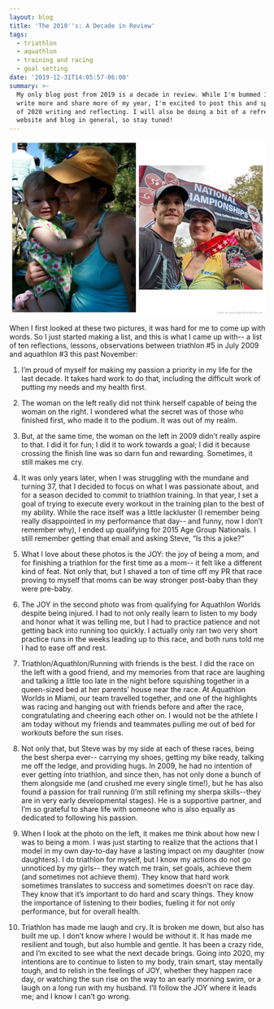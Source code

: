 ```yaml
---
layout: blog
title: 'The 2010''s: A Decade in Review'
tags:
  - triathlon
  - aquathlon
  - training and racing
  - goal setting
date: '2019-12-31T14:05:57-06:00'
summary: >-
  My only blog post from 2019 is a decade in review. While I'm bummed I didn't
  write more and share more of my year, I'm excited to post this and spend more
  of 2020 writing and reflecting. I will also be doing a bit of a refresh of my
  website and blog in general, so stay tuned!
---
```

![](/static/img/uploads/makephotogallery.net_1577823068.jpg)

When I first looked at these two pictures, it was hard for me to come up with words. So I just started making a list, and this is what I came up with-- a list of ten reflections, lessons, observations between triathlon #5 in July 2009 and aquathlon #3 this past November:

1. I’m proud of myself for making my passion a priority in my life for the last decade. It takes hard work to do that, including the difficult work of putting my needs and my health first.

2. The woman on the left really did not think herself capable of being the woman on the right. I wondered what the secret was of those who finished first, who made it to the podium. It was out of my realm. 

3. But, at the same time, the woman on the left in 2009 didn’t really aspire to that. I did it for fun; I did it to work towards a goal; I did it because crossing the finish line was so darn fun and rewarding. Sometimes, it still makes me cry. 

4. It was only years later, when I was struggling with the mundane and turning 37, that I decided to focus on what I was passionate about, and for a season decided to commit to triathlon training. In that year, I set a goal of trying to execute every workout in the training plan to the best of my ability. While the race itself was a little lackluster (I remember being really disappointed in my performance that day-- and funny, now I don’t remember why), I ended up qualifying for 2015 Age Group Nationals. I still remember getting that email and asking Steve, “Is this a joke?”

5. What I love about these photos is the JOY: the joy of being a mom, and for finishing a triathlon for the first time as a mom-- it felt like a different kind of feat. Not only that, but I shaved a ton of time off my PR that race proving to myself that moms can be way stronger post-baby than they were pre-baby. 

6. The JOY in the second photo was from qualifying for Aquathlon Worlds despite being injured. I had to not only really learn to listen to my body and honor what it was telling me, but I had to practice patience and not getting back into running too quickly. I actually only ran two very short practice runs in the weeks leading up to this race, and both runs told me I had to ease off and rest. 

7. Triathlon/Aquathlon/Running with friends is the best. I did the race on the left with a good friend, and my memories from that race are laughing and talking a little too late in the night before squishing together in a queen-sized bed at her parents’ house near the race. At Aquathlon Worlds in Miami, our team travelled together, and one of the highlights was racing and hanging out with friends before and after the race, congratulating and cheering each other on. I would not be the athlete I am today without my friends and teammates pulling me out of bed for workouts before the sun rises. 

8. Not only that, but Steve was by my side at each of these races, being the best sherpa ever-- carrying my shoes, getting my bike ready, talking me off the ledge, and providing hugs. In 2009, he had no intention of ever getting into triathlon, and since then, has not only done a bunch of them alongside me (and crushed me every single time!), but he has also found a passion for trail running (I’m still refining my sherpa skills--they are in very early developmental stages). He is a supportive partner, and I’m so grateful to share life with someone who is also equally as dedicated to following his passion. 

9. When I look at the photo on the left, it makes me think about how new I was to being a mom. I was just starting to realize that the actions that I model in my own day-to-day have a lasting impact on my daughter (now daughters). I do triathlon for myself, but I know my actions do not go unnoticed by my girls-- they watch me train, set goals, achieve them (and sometimes not achieve them). They know that hard work sometimes translates to success and sometimes doesn’t on race day. They know that it’s important to do hard and scary things. They know the importance of listening to their bodies, fueling it for not only performance, but for overall health. 

10. Triathlon has made me laugh and cry. It is broken me down, but also has built me up. I don’t know where I would be without it. It has made me resilient and tough, but also humble and gentle. It has been a crazy ride, and I’m excited to see what the next decade brings. Going into 2020, my intentions are to continue to listen to my body, train smart, stay mentally tough, and to relish in the feelings of JOY, whether they happen race day, or watching the sun rise on the way to an early morning swim, or a laugh on a long run with my husband. I’ll follow the JOY where it leads me; and I know I can’t go wrong.
